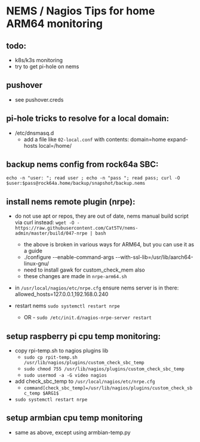 # NEMS / Nagios Tips for home ARM64 monitoring

## todo:
* k8s/k3s monitoring
* try to get pi-hole on nems

## pushover 
* see pushover.creds

## pi-hole tricks to resolve for a local domain:
* /etc/dnsmasq.d 
  * add a file like `02-local.conf` with contents:
	domain=home
	expand-hosts
	local=/home/

## backup nems config from rock64a SBC:
```echo -n "user: "; read user ; echo -n "pass "; read pass; curl -O $user:$pass@rock64a.home/backup/snapshot/backup.nems```

## install nems remote plugin (nrpe):

* do not use apt or repos, they are out of date, nems manual build script via curl instead:
`wget -O - https://raw.githubusercontent.com/Cat5TV/nems-admin/master/build/047-nrpe | bash`
  * the above is broken in various ways for ARM64, but you can use it as a guide
  * ./configure --enable-command-args --with-ssl-lib=/usr/lib/aarch64-linux-gnu/
  * need to install gawk for custom_check_mem also
  * these changes are made in `nrpe-arm64.sh`

* in `/usr/local/nagios/etc/nrpe.cfg` ensure nems server is in there:
allowed_hosts=127.0.0.1,192.168.0.240

* restart nems
`sudo systemctl restart nrpe`
  - OR -
`sudo /etc/init.d/nagios-nrpe-server restart`


## setup raspberry pi cpu temp monitoring:
* copy rpi-temp.sh to nagios plugins lib
  * `sudo cp rpit-temp.sh /usr/lib/nagios/plugins/custom_check_sbc_temp`
  * `sudo chmod 755 /usr/lib/nagios/plugins/custom_check_sbc_temp`
  * `sudo usermod -a -G video nagios`
* add check_sbc_temp to `/usr/local/nagios/etc/nrpe.cfg`
  * ```command[check_sbc_temp]=/usr/lib/nagios/plugins/custom_check_sbc_temp $ARG1$```
* `sudo systemctl restart nrpe`

## setup armbian cpu temp monitoring
* same as above, except using armbian-temp.py
